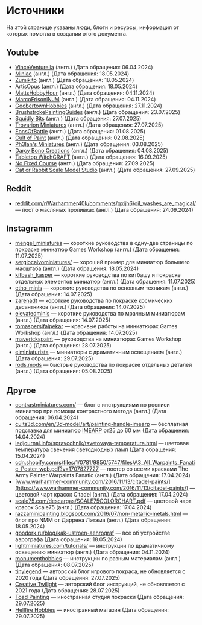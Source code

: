 # Источники

На этой странице указаны люди, блоги и ресурсы, информация от которых помогла в создании этого документа.

## Youtube

- [VinceVenturella](https://www.youtube.com/@VinceVenturella) (англ.) (Дата обращения: 06.04.2024)
- [Miniac](https://www.youtube.com/@Miniac) (англ.) (Дата обращения: 18.05.2024)
- [Zumikito](https://www.youtube.com/@Zumikito) (англ.) (Дата обращения: 18.05.2024)
- [ArtisOpus](https://www.youtube.com/@ArtisOpus) (англ.) (Дата обращения: 18.05.2024)
- [MattsHobbyHour](https://www.youtube.com/@MattsHobbyHour) (англ.) (Дата обращения: 04.11.2024)
- [MarcoFrisoniNJM](https://www.youtube.com/@MarcoFrisoniNJM) (англ.) (Дата обращения: 04.11.2024)
- [GoobertownHobbies](https://www.youtube.com/@GoobertownHobbies) (англ.) (Дата обращения: 27.11.2024)
- [BrushstrokePaintingGuides](https://www.youtube.com/@BrushstrokePaintingGuides) (англ.) (Дата обращения: 23.07.2025)
- [Squidly Bits](https://www.youtube.com/@squidlybits1985) (англ.) (Дата обращения: 27.07.2025)
- [Trovarion Miniatures](https://www.youtube.com/@trovarion) (англ.) (Дата обращения: 27.07.2025)
- [EonsOfBattle](https://www.youtube.com/@EonsOfBattle) (англ.) (Дата обращения: 01.08.2025)
- [Cult of Paint](https://www.youtube.com/@cultofpaint) (англ.) (Дата обращения: 02.08.2025)
- [Ph3lan's Miniatures](https://www.youtube.com/@ph3lansminiatures) (англ.) (Дата обращения: 03.08.2025)
- [Darcy Bono Creations](https://www.youtube.com/@DarcyBonoCreations) (англ.) (Дата обращения: 04.08.2025)
- [Tabletop WitchCRAFT](https://www.youtube.com/@TabletopWitchCRAFT) (англ.) (Дата обращения: 16.09.2025)
- [No Fixed Course](https://www.youtube.com/@nofixedcourse) (англ.) (Дата обращения: 27.09.2025)
- [Cat or Rabbit Scale Model Studio](https://www.youtube.com/@cat_or_rabbit) (англ.) (Дата обращения: 27.09.2025)

## Reddit

- [reddit.com/r/Warhammer40k/comments/qxijh6/oil_washes_are_magical/](https://www.reddit.com/r/Warhammer40k/comments/qxijh6/oil_washes_are_magical/) — пост о масляных проливках (англ.) (Дата обращения: 24.09.2024)

## Instagramm

- [mengel_miniatures](https://www.instagram.com/mengel_miniatures/) — короткие руководства в одну-две страницы по покраске миниатюр Games Workshop (англ.) (Дата обращения: 11.07.2025)
- [sergiocalvominiatures/](https://www.instagram.com/sergiocalvominiatures/) — хороший пример для миниатюр большего масштаба (англ.) (Дата обращения: 18.05.2024)
- [kitbash_kasper](https://www.instagram.com/kitbash_kasper/) — короткие руководства по китбашу и покраске отдельных элементов миниатюр (англ.) (Дата обращения: 11.07.2025)
- [etho_minis](https://www.instagram.com/etho_minis/) — короткие руководства по основным техникам (англ.) (Дата обращения: 14.07.2025)
- [zarenadt](https://www.instagram.com/zarenadt/) — короткие руководства по покраске космических десантников (англ.) (Дата обращения: 14.07.2025)
- [elevatedminis](https://www.instagram.com/elevatedminis/) — короткие руководства по мрачным миниатюрам (англ.) (Дата обращения: 14.07.2025)
- [tomaspersifalpekar](https://www.instagram.com/tomaspersifalpekar/) — красивые работы на миниатюрах Games Workshop (англ.) (Дата обращения: 14.07.2025)
- [maverickspaint](https://www.instagram.com/maverickspaint/) — руководства на миниатюрах Games Workshop (англ.) (Дата обращения: 28.07.2025)
- [elminiaturista](https://www.instagram.com/elminiaturista/) — миниатюры с драматичным освещением (англ.) (Дата обращения: 29.07.2025)
- [rods.mods](https://www.instagram.com/rods.mods/) — быстрые руководства по покраске отдельных деталей (англ.) (Дата обращения: 05.08.2025)

## Другое

- [contrastminiatures.com/](http://www.contrastminiatures.com/) — блог с инструкциями по росписи миниатюр при помощи контрастного метода (англ.) (Дата обращения: 06.04.2024)
- [cults3d.com/en/3d-model/art/painting-handle-imearp](https://cults3d.com/en/3d-model/art/painting-handle-imearp) — бесплатная подставка для миниатюр [IMEARP](https://cults3d.com/en/users/ImEarp) от25 до 60 мм (Дата обращения: 14.04.2024)
- [ledjournal.info/spravochnik/tsvetovaya-temperatura.html](https://ledjournal.info/spravochnik/tsvetovaya-temperatura.html) — цветовая температура свечения светодиодных ламп (Дата обращения: 15.04.2024)
- [cdn.shopify.com/s/files/1/0781/9850/5747/files/A3_All_Warpaints_Fanatic_Poster_web.pdf?v=1707827727](https://cdn.shopify.com/s/files/1/0781/9850/5747/files/A3_All_Warpaints_Fanatic_Poster_web.pdf?v=1707827727) — постер со всеми красками The Army Painter Warpaints Fanatic (англ.) (Дата обращения: 17.04.2024)
- [www.warhammer-community.com/2016/11/13/citadel-paints/](https://www.warhammer-community.com/2016/11/13/citadel-paints/) — цветовой чарт красок Citadel (англ.) (Дата обращения: 17.04.2024)
- [scale75.com/descargas/SCALE75COLORCHART.pdf](https://scale75.com/descargas/SCALE75COLORCHART.pdf) — цветовой чарт красок Scale75 (англ.) (Дата обращения: 17.04.2024)
- [razzaminipainting.blogspot.com/2016/07/non-metallic-metals.html](https://razzaminipainting.blogspot.com/2016/07/non-metallic-metals.html) — блог про NMM от Даррена Лэтэма (англ.) (Дата обращения: 18.05.2024)
- [goodork.ru/blog/kak-ustroen-aehrograf](https://goodork.ru/blog/kak-ustroen-aehrograf) — все об устройстве аэрографа (Дата обращения: 18.05.2024)
- [lightminiatures.com/tutorials/](https://www.lightminiatures.com/tutorials/) — инструкции по драматичному освещению миниатюр (англ.) (Дата обращения: 04.11.2024)
- [monumenthobbies](https://monumenthobbies.com/blogs/methodologies) — инструкции по разным материалам (англ.) (Дата обращения: 08.07.2025)
- [tinylegend](https://teletype.in/@tinylegend/+gajdy) — авторский блог игрового покраса, не обновляется с 2020 года (Дата обращения: 27.07.2025)
- [Creative Twilight](https://creativetwilight.com/) — авторский блог инструкций, не обновляется с 2021 года (Дата обращения: 28.07.2025)
- [Toad Painting](http://toadpainting.com/#page-top) — иностранная студия покраски (Дата обращения: 29.07.2025)
- [Hellfire Hobbies](https://hellfirehobbies.com/) — иностранный магазин (Дата обращения: 29.07.2025)
